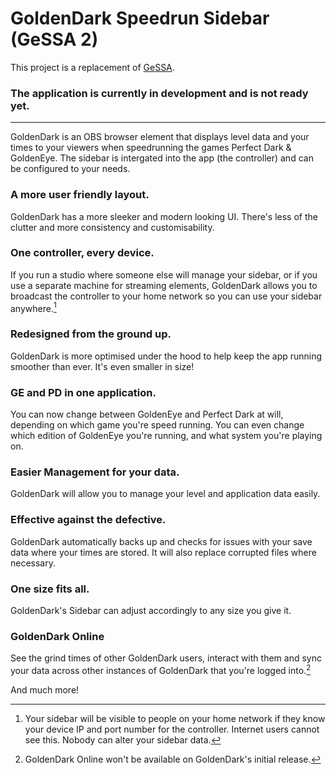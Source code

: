 # GoldenDark Speedrun Sidebar (GeSSA 2)
This project is a replacement of [GeSSA](https://github.com/LostMyTriforce/gessa/).


### The application is currently in development and is not ready yet.
---

GoldenDark is an OBS browser element that displays level data and your times to your viewers when speedrunning the games Perfect Dark & GoldenEye. The sidebar is intergated into the app (the controller) and can be configured to your needs.

### A more user friendly layout.
GoldenDark has a more sleeker and modern looking UI. There's less of the clutter and more consistency and customisability.

### One controller, every device.
If you run a studio where someone else will manage your sidebar, or if you use a separate machine for streaming elements, GoldenDark allows you to broadcast the controller to your home network so you can use your sidebar anywhere.[^1]

### Redesigned from the ground up.
GoldenDark is more optimised under the hood to help keep the app running smoother than ever. It's even smaller in size!

### GE and PD in one application.
You can now change between GoldenEye and Perfect Dark at will, depending on which game you're speed running. You can even change which edition of GoldenEye you're running, and what system you're playing on.

### Easier Management for your data.
GoldenDark will allow you to manage your level and application data easily.

### Effective against the defective.
GoldenDark automatically backs up and checks for issues with your save data where your times are stored. It will also replace corrupted files where necessary.

### One size fits all.
GoldenDark's Sidebar can adjust accordingly to any size you give it.

### GoldenDark Online
See the grind times of other GoldenDark users, interact with them and sync your data across other instances of GoldenDark that you're logged into.[^2]

And much more!

[^1]: Your sidebar will be visible to people on your home network if they know your device IP and port number for the controller. Internet users cannot see this. Nobody can alter your sidebar data.
[^2]: GoldenDark Online won't be available on GoldenDark's initial release.
